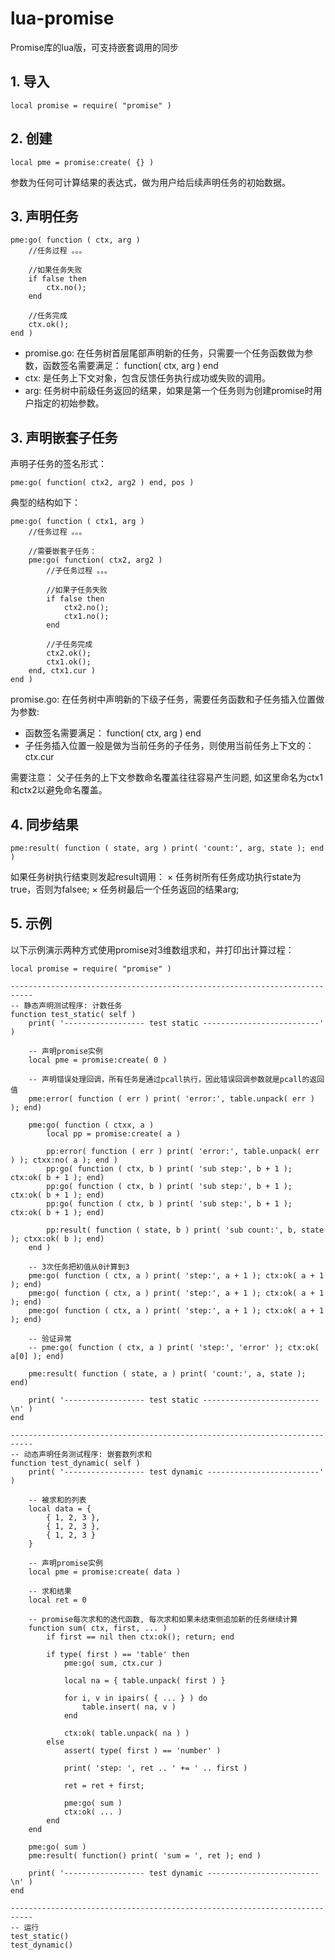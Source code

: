 # lua-promise

Promise库的lua版，可支持嵌套调用的同步

## 1. 导入

```
local promise = require( "promise" )
```

## 2. 创建

```
local pme = promise:create( {} )
```

参数为任何可计算结果的表达式，做为用户给后续声明任务的初始数据。

## 3. 声明任务

```
pme:go( function ( ctx, arg )
    //任务过程 。。。

    //如果任务失败
    if false then
        ctx.no();
    end

    //任务完成
    ctx.ok();
end )
```

* promise.go: 在任务树首层尾部声明新的任务，只需要一个任务函数做为参数，函数签名需要满足： function( ctx, arg ) end
* ctx: 是任务上下文对象，包含反馈任务执行成功或失败的调用。
* arg: 任务树中前级任务返回的结果，如果是第一个任务则为创建promise时用户指定的初始参数。

## 3. 声明嵌套子任务

声明子任务的签名形式：

```
pme:go( function( ctx2, arg2 ) end, pos )
```

典型的结构如下：

```
pme:go( function ( ctx1, arg )
    //任务过程 。。。

    //需要嵌套子任务：
    pme:go( function( ctx2, arg2 )
        //子任务过程 。。。

        //如果子任务失败
        if false then
            ctx2.no();
            ctx1.no();
        end

        //子任务完成
        ctx2.ok();
        ctx1.ok();
    end, ctx1.cur )
end )
```

promise.go: 在任务树中声明新的下级子任务，需要任务函数和子任务插入位置做为参数:
* 函数签名需要满足： function( ctx, arg ) end
* 子任务插入位置一般是做为当前任务的子任务，则使用当前任务上下文的： ctx.cur

需要注意： 父子任务的上下文参数命名覆盖往往容易产生问题, 如这里命名为ctx1和ctx2以避免命名覆盖。

## 4. 同步结果

```
pme:result( function ( state, arg ) print( 'count:', arg, state ); end )
```

如果任务树执行结束则发起result调用：
× 任务树所有任务成功执行state为true，否则为falsee;
× 任务树最后一个任务返回的结果arg;

## 5. 示例

以下示例演示两种方式使用promise对3维数组求和，并打印出计算过程：

```
local promise = require( "promise" )

---------------------------------------------------------------------------
-- 静态声明测试程序: 计数任务
function test_static( self )
    print( '------------------ test static --------------------------' )

    -- 声明promise实例
    local pme = promise:create( 0 )
    
    -- 声明错误处理回调，所有任务是通过pcall执行，因此错误回调参数就是pcall的返回值
    pme:error( function ( err ) print( 'error:', table.unpack( err ) ); end)

    pme:go( function ( ctxx, a )
        local pp = promise:create( a )

        pp:error( function ( err ) print( 'error:', table.unpack( err ) ); ctxx:no( a ); end )
        pp:go( function ( ctx, b ) print( 'sub step:', b + 1 ); ctx:ok( b + 1 ); end)
        pp:go( function ( ctx, b ) print( 'sub step:', b + 1 ); ctx:ok( b + 1 ); end)
        pp:go( function ( ctx, b ) print( 'sub step:', b + 1 ); ctx:ok( b + 1 ); end)

        pp:result( function ( state, b ) print( 'sub count:', b, state ); ctxx:ok( b ); end)
    end )

    -- 3次任务把初值从0计算到3
    pme:go( function ( ctx, a ) print( 'step:', a + 1 ); ctx:ok( a + 1 ); end)
    pme:go( function ( ctx, a ) print( 'step:', a + 1 ); ctx:ok( a + 1 ); end)
    pme:go( function ( ctx, a ) print( 'step:', a + 1 ); ctx:ok( a + 1 ); end)

    -- 验证异常
    -- pme:go( function ( ctx, a ) print( 'step:', 'error' ); ctx:ok( a[0] ); end)

    pme:result( function ( state, a ) print( 'count:', a, state ); end)

    print( '------------------ test static --------------------------\n' )
end

---------------------------------------------------------------------------
-- 动态声明任务测试程序: 嵌套数列求和
function test_dynamic( self )
    print( '------------------ test dynamic -------------------------' )

    -- 被求和的列表
    local data = {
        { 1, 2, 3 },
        { 1, 2, 3 },
        { 1, 2, 3 }
    }

    -- 声明promise实例
    local pme = promise:create( data )

    -- 求和结果
    local ret = 0

    -- promise每次求和的迭代函数, 每次求和如果未结束侧追加新的任务继续计算
    function sum( ctx, first, ... )
        if first == nil then ctx:ok(); return; end

        if type( first ) == 'table' then
            pme:go( sum, ctx.cur )

            local na = { table.unpack( first ) }

            for i, v in ipairs( { ... } ) do
                table.insert( na, v )
            end

            ctx:ok( table.unpack( na ) )
        else
            assert( type( first ) == 'number' )

            print( 'step: ', ret .. ' += ' .. first )

            ret = ret + first;

            pme:go( sum )
            ctx:ok( ... )
        end
    end
    
    pme:go( sum )
    pme:result( function() print( 'sum = ', ret ); end )

    print( '------------------ test dynamic -------------------------\n' )
end

---------------------------------------------------------------------------
-- 运行
test_static()
test_dynamic()
```
